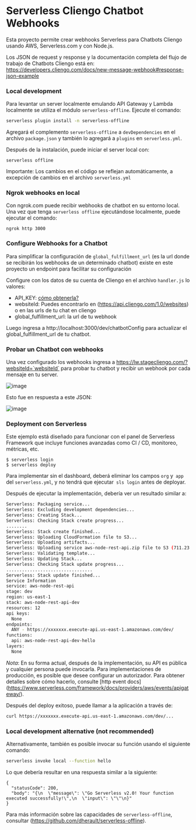 <!--
title: 'AWS Simple HTTP Endpoint example in NodeJS'
description: 'This template demonstrates how to make a simple REST API with Node.js running on AWS Lambda and API Gateway using the traditional Serverless Framework.'
layout: Doc
framework: v2
platform: AWS
language: nodeJS
priority: 1
authorLink: 'https://github.com/serverless'
authorName: 'Serverless, inc.'
authorAvatar: 'https://avatars1.githubusercontent.com/u/13742415?s=200&v=4'
-->

# Serverless Cliengo Chatbot Webhooks

Esta proyecto permite crear webhooks Serverless para Chatbots Cliengo usando AWS, Serverless.com y con Node.js.

Los JSON de request y response y la documentación completa del flujo de trabajo de Chatbots Cliengo está en:
https://developers.cliengo.com/docs/new-message-webhook#response-json-example


### Local development

Para levantar un server localmente emulando API Gateway y Lambda localmente se utiliza el módulo `serverless-offline`. Ejecute el comando:

```bash
serverless plugin install -n serverless-offline
```

Agregará el complemento `serverless-offline` a `devDependencies` en el archivo `package.json` y también lo agregará a `plugins` en `serverless.yml`.

Después de la instalación, puede iniciar el server local con:

```
serverless offline
```


Importante: Los cambios en el código se reflejan automáticamente, a excepción de cambios en el archivo `serverless.yml`



### Ngrok webhooks en local

Con ngrok.com puede recibir webhooks de chatbot en su entorno local.
Una vez que tenga `serverless offline` ejecutándose localmente, puede ejecutar el comando:

```
ngrok http 3000
```

### Configure Webhooks for a Chatbot

Para simplificar la configuración de `global_fulfillment_url` (es la url donde se recibirán los webhooks de un determinado chatbot) existe en este proyecto un endpoint para facilitar su configuración

Configure con los datos de su cuenta de Cliengo en el archivo `handler.js` lo valores:
- API_KEY: [cómo obtenerla?](https://help.cliengo.com/hc/es/articles/1260801736410--C%C3%B3mo-obtener-la-API-KEY-de-Cliengo-)
- websiteId: Puedes encontrarlo en (https://api.cliengo.com/1.0/websites) o en las urls de tu chat en cliengo
- global_fulfillment_url: la url de tu webhook


Luego ingresa a http://localhost:3000/dev/chatbotConfig para actualizar el global_fulfillment_url de tu chatbot.


### Probar un Chatbot con webhooks

Una vez configurado los webhooks ingresa a https://lw.stagecliengo.com/?websiteId=`websiteId` para probar tu chatbot y recibir un webhook por cada mensaje en tu server.

![image](https://user-images.githubusercontent.com/660790/130870131-b175fb40-2a42-458a-a5f5-9e1254e7d06e.png)

Esto fue en respuesta a este JSON:

![image](https://user-images.githubusercontent.com/660790/130870251-53d5979e-64a7-48f8-a14b-cc3f48a8ae3e.png)



### Deployment con Serverless

Este ejemplo está diseñado para funcionar con el panel de Serverless Framework que incluye funciones avanzadas como CI / CD, monitoreo, métricas, etc.

```
$ serverless login
$ serverless deploy
```

Para implementar sin el dashboard, deberá eliminar los campos `org` y` app` del `serverless.yml`, y no tendrá que ejecutar` sls login` antes de deployar.


Después de ejecutar la implementación, debería ver un resultado similar a:

```bash
Serverless: Packaging service...
Serverless: Excluding development dependencies...
Serverless: Creating Stack...
Serverless: Checking Stack create progress...
........
Serverless: Stack create finished...
Serverless: Uploading CloudFormation file to S3...
Serverless: Uploading artifacts...
Serverless: Uploading service aws-node-rest-api.zip file to S3 (711.23 KB)...
Serverless: Validating template...
Serverless: Updating Stack...
Serverless: Checking Stack update progress...
.................................
Serverless: Stack update finished...
Service Information
service: aws-node-rest-api
stage: dev
region: us-east-1
stack: aws-node-rest-api-dev
resources: 12
api keys:
  None
endpoints:
  ANY - https://xxxxxxx.execute-api.us-east-1.amazonaws.com/dev/
functions:
  api: aws-node-rest-api-dev-hello
layers:
  None
```

_Nota_: En su forma actual, después de la implementación, su API es pública y cualquier persona puede invocarla. Para implementaciones de producción, es posible que desee configurar un autorizador. Para obtener detalles sobre cómo hacerlo, consulte [http event docs] (https://www.serverless.com/framework/docs/providers/aws/events/apigateway/).

Después del deploy exitoso, puede llamar a la aplicación a través de:

```bash
curl https://xxxxxxx.execute-api.us-east-1.amazonaws.com/dev/...
```


### Local development alternative (not recommended)

Alternativamente, también es posible invocar su función usando el siguiente comando:

```bash
serverless invoke local --function hello
```

Lo que debería resultar en una respuesta similar a la siguiente:

```
{
  "statusCode": 200,
  "body": "{\n  \"message\": \"Go Serverless v2.0! Your function executed successfully!\",\n  \"input\": \"\"\n}"
}
```

Para más información sobre las capacidades de `serverless-offline`, consultar (https://github.com/dherault/serverless-offline).
